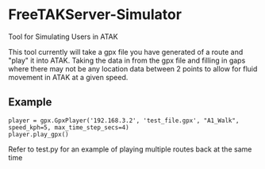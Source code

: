 # FreeTAKServer-Simulator
Tool for Simulating Users in ATAK

This tool currently will take a gpx file you have generated of a route and "play" it into ATAK. 
Taking the data in from the gpx file and filling in gaps where there may not be any location data between 2 points to allow 
for fluid movement in ATAK at a given speed. 

## Example

```
player = gpx.GpxPlayer('192.168.3.2', 'test_file.gpx', "A1_Walk", speed_kph=5, max_time_step_secs=4)
player.play_gpx()
```
Refer to test.py for an example of playing multiple routes back at the same time
